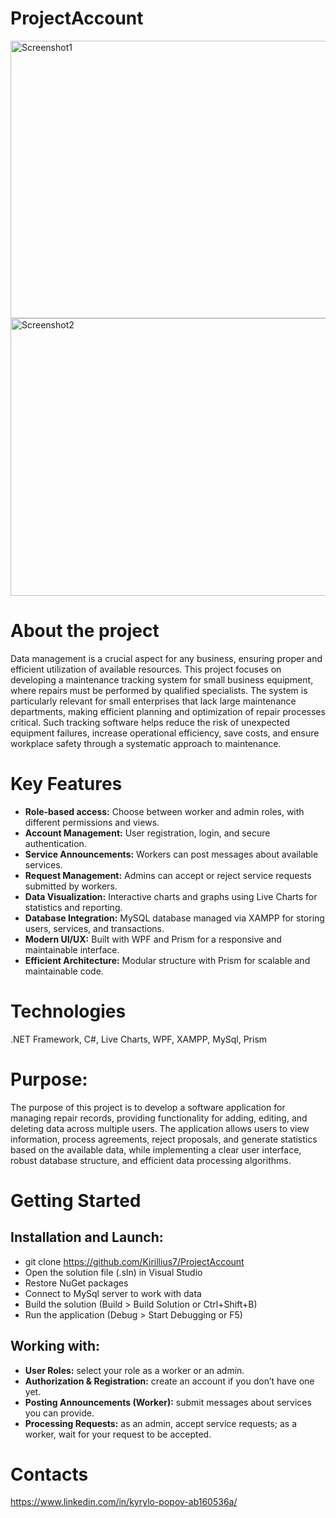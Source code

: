 # ProjectAccount

<img width="800" height="444" alt="Screenshot1" src="https://github.com/user-attachments/assets/5dbdcc8f-a80e-49a0-a141-b424659e12e3" />
<img width="800" height="444" alt="Screenshot2" src="https://github.com/user-attachments/assets/52e1ff87-e8de-4651-b055-0c2e9dfa8a57" />

# About the project
Data management is a crucial aspect for any business, ensuring proper and efficient utilization of available resources. This project focuses on developing a maintenance tracking system for small business equipment, where repairs must be performed by qualified specialists. The system is particularly relevant for small enterprises that lack large maintenance departments, making efficient planning and optimization of repair processes critical. Such tracking software helps reduce the risk of unexpected equipment failures, increase operational efficiency, save costs, and ensure workplace safety through a systematic approach to maintenance.

# Key Features
- **Role-based access:** Choose between worker and admin roles, with different permissions and views.  
- **Account Management:** User registration, login, and secure authentication.  
- **Service Announcements:** Workers can post messages about available services.  
- **Request Management:** Admins can accept or reject service requests submitted by workers.  
- **Data Visualization:** Interactive charts and graphs using Live Charts for statistics and reporting.  
- **Database Integration:** MySQL database managed via XAMPP for storing users, services, and transactions.  
- **Modern UI/UX:** Built with WPF and Prism for a responsive and maintainable interface.  
- **Efficient Architecture:** Modular structure with Prism for scalable and maintainable code.
  
# Technologies
.NET Framework, C#, Live Charts, WPF, XAMPP, MySql, Prism

# Purpose:
The purpose of this project is to develop a software application for managing repair records, providing functionality for adding, editing, and deleting data across multiple users. The application allows users to view information, process agreements, reject proposals, and generate statistics based on the available data, while implementing a clear user interface, robust database structure, and efficient data processing algorithms.

# Getting Started

## Installation and Launch:
- git clone https://github.com/Kirillius7/ProjectAccount
- Open the solution file (.sln) in Visual Studio
- Restore NuGet packages
- Connect to MySql server to work with data
- Build the solution (Build > Build Solution or Ctrl+Shift+B)
- Run the application (Debug > Start Debugging or F5)

## Working with:
- **User Roles:** select your role as a worker or an admin.
- **Authorization & Registration:** create an account if you don’t have one yet.
- **Posting Announcements (Worker):** submit messages about services you can provide.
- **Processing Requests:** as an admin, accept service requests; as a worker, wait for your request to be accepted.

# Contacts
https://www.linkedin.com/in/kyrylo-popov-ab160536a/
